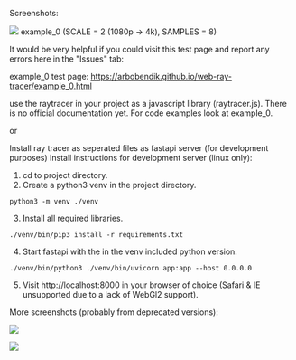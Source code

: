 Screenshots:

![](https://github.com/arbobendik/web-ray-tracer/blob/master/screenshots/screen2.png?raw=true)
example_0 (SCALE = 2 (1080p -> 4k), SAMPLES = 8)


It would be very helpful if you could visit this test page and report any errors here in the "Issues" tab:

example_0 test page: https://arbobendik.github.io/web-ray-tracer/example_0.html

use the raytracer in your project as a javascript library (raytracer.js).
There is no official documentation yet. For code examples look at example_0.

or

Install ray tracer as seperated files as fastapi server (for development purposes)
Install instructions for development server (linux only):

1. cd to project directory.
2. Create a python3 venv in the project directory.
```
python3 -m venv ./venv
```
3. Install all required libraries.
```
./venv/bin/pip3 install -r requirements.txt
```
4. Start fastapi with the in the venv included python version:
```
./venv/bin/python3 ./venv/bin/uvicorn app:app --host 0.0.0.0
```
5. Visit http://localhost:8000 in your browser of choice (Safari & IE unsupported due to a lack of WebGl2 support).


More screenshots (probably from deprecated versions):

![](https://github.com/arbobendik/web-ray-tracer/blob/master/screenshots/screen1.png?raw=true)

![](https://github.com/arbobendik/web-ray-tracer/blob/master/screenshots/screen0.png?raw=true)
